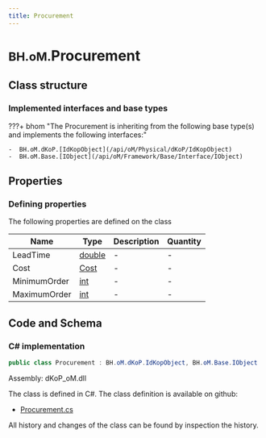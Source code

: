 ```yaml
---
title: Procurement
---
```


# <small>BH.oM.</small>**Procurement**



## Class structure

### Implemented interfaces and base types

???+ bhom "The Procurement is inheriting from the following base type(s) and implements the following interfaces:"

    -  BH.oM.dKoP.[IdKopObject](/api/oM/Physical/dKoP/IdKopObject)
    -  BH.oM.Base.[IObject](/api/oM/Framework/Base/Interface/IObject)


## Properties



### Defining properties

The following properties are defined on the class

| Name             | Type             | Description      | Quantity         |
|------------------|------------------|------------------|------------------|
| LeadTime | [double](https://learn.microsoft.com/en-us/dotnet/api/System.Double?view=netstandard-2.0) | - | - |
| Cost | [Cost](/api/oM/Physical/dKoP/Assembly/Cost) | - | - |
| MinimumOrder | [int](https://learn.microsoft.com/en-us/dotnet/api/System.Int32?view=netstandard-2.0) | - | - |
| MaximumOrder | [int](https://learn.microsoft.com/en-us/dotnet/api/System.Int32?view=netstandard-2.0) | - | - |


## Code and Schema

### C# implementation

``` C# title="C#"
public class Procurement : BH.oM.dKoP.IdKopObject, BH.oM.Base.IObject
```

Assembly: dKoP_oM.dll

The class is defined in C#. The class definition is available on github:

- [Procurement.cs](https://github.com/BHoM/dKoP_Toolkit/blob/develop/dKoP_oM/Assembly\Procurement.cs)

All history and changes of the class can be found by inspection the history.
